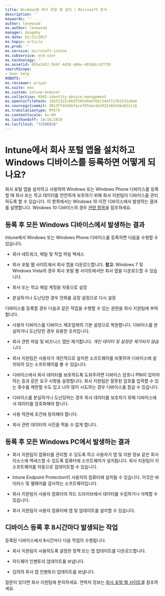 ```yaml
---
title: Windows용 회사 포털 앱 설치 | Microsoft 문서
description: ''
keywords: ''
author: lenewsad
ms.author: lanewsad
manager: dougeby
ms.date: 01/23/2017
ms.topic: article
ms.prod: ''
ms.service: microsoft-intune
ms.subservice: end-user
ms.technology: ''
ms.assetid: d65e3452-5bbf-4d26-a06e-401ddcc47f39
searchScope:
- User help
ROBOTS: ''
ms.reviewer: priyar
ms.suite: ems
ms.custom: intune-enduser
ms.collection: M365-identity-device-management
ms.openlocfilehash: 16b51322cbbdf585d44d7b6c54af11f01531a9a6
ms.sourcegitcommit: 9013f7442bbface78feecde2922e8e546a622c16
ms.translationtype: MTE75
ms.contentlocale: ko-KR
ms.lasthandoff: 10/16/2019
ms.locfileid: "72506026"
---
```

# <a name="what-happens-if-you-install-the-company-portal-app-and-enroll-your-windows-device-in-intune"></a>Intune에서 회사 포털 앱을 설치하고 Windows 디바이스를 등록하면 어떻게 되나요?

회사 포털 앱을 설치하고 사용하여 Windows 또는 Windows Phone 디바이스를 등록할 때 회사 또는 학교 데이터를 안전하게 보호하기 위해 회사 지원팀이 디바이스를 관리하도록 할 수 있습니다. 이 항목에서는 Windows 10 이전 디바이스에서 발생하는 결과를 설명합니다. Windows 10 디바이스의 경우 [관련 항목](about-cp-app-for-windows-10.md)을 참조하세요.  

## <a name="what-happens-to-all-windows-devices-after-enrollment"></a>등록 후 모든 Windows 디바이스에서 발생하는 결과
Intune에서 Windows 또는 Windows Phone 디바이스를 등록하면 다음을 수행할 수 있습니다.

- 회사 네트워크, 메일 및 작업 파일 액세스

- 회사 포털 웹 사이트에서 회사 앱을 다운로드합니다. __참고__: Windows 7 및 Windows Vista의 경우 회사 포털 웹 사이트에서만 회사 앱을 다운로드할 수 있습니다.

- 회사 또는 학교 메일 계정을 자동으로 설정

- 분실하거나 도난당한 경우 전화를 공장 설정으로 다시 설정

디바이스를 등록할 경우 다음과 같은 작업을 수행할 수 있는 권한을 회사 지원팀에 부여합니다.

- 사용자 디바이스를 디바이스 제조업체의 기본 설정으로 복원합니다. 디바이스를 분실하거나 도난당한 경우 유용한 조치입니다.

- 회사 관련 파일 및 비즈니스 앱만 제거합니다. *개인 데이터 및 설정은 제거되지 않습니다.*

- 회사 지원팀은 사용자가 개인적으로 설치한 소프트웨어를 비롯하여 디바이스에 설치되어 있는 소프트웨어를 볼 수 있습니다.

- 디바이스에서 회사 데이터를 보호하도록 도와주려면 디바이스 암호나 PIN이 있어야 하는 등과 같은 요구 사항을 설정합니다. 회사 지원팀은 잘못된 암호를 입력할 수 있는 횟수를 제한할 수도 있고 너무 많이 시도하는 경우 디바이스를 잠글 수 있습니다.

- 디바이스를 분실하거나 도난당하는 경우 회사 데이터를 보호하기 위해 디바이스에서 데이터를 암호화해야 합니다.

- 사용 약관에 조건에 동의해야 합니다.

- 회사 관련 데이터의 사진을 찍을 수 없게 합니다.

## <a name="what-happens-to-all-windows-pcs-after-enrollment"></a>등록 후 모든 Windows PC에서 발생하는 결과

- 회사 지원팀이 컴퓨터를 관리할 수 있도록 하고 사용자가 앱 및 지원 정보 같은 회사 리소스에 액세스할 수 있도록 컴퓨터에 소프트웨어가 설치됩니다. 회사 지원팀이 이 소프트웨어를 자동으로 업데이트할 수 있습니다.

- Intune Endpoint Protection이 사용자의 컴퓨터에 설치될 수 있습니다. 이것은 바이러스 및 맬웨어를 검사하는 소프트웨어입니다.

- 회사 지원팀이 사용자 컴퓨터의 하드 드라이브에서 데이터를 수집하거나 삭제할 수 있습니다.

- 회사 지원팀이 사용자 컴퓨터에 앱 및 업데이트를 설치할 수 있습니다.

## <a name="what-happens-every-eight-hours-after-device-enrollment"></a>디바이스 등록 후 8시간마다 발생되는 작업

등록된 디바이스에서 8시간마다 다음 작업이 수행됩니다.

- 회사 지원팀이 사용하도록 설정한 정책 또는 앱 업데이트를 다운로드합니다.

- 하드웨어 인벤토리 업데이트를 보냅니다.

- 임의의 회사 앱 인벤토리 업데이트를 보냅니다.

질문이 있다면 회사 지원팀에 문의하세요. 연락처 정보는 [회사 포털 웹 사이트](https://go.microsoft.com/fwlink/?linkid=2010980)를 참조하세요.
